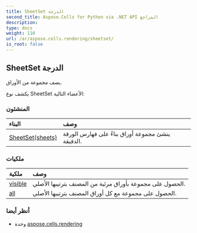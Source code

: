 ```yaml
---
title: SheetSet الدرجة
second_title: Aspose.Cells for Python via .NET API المراجع
description:
type: docs
weight: 110
url: /ar/aspose.cells.rendering/sheetset/
is_root: false
---
```

##  SheetSet الدرجة
يصف مجموعة من الأوراق.



يكشف نوع SheetSet الأعضاء التالية:

###  المنشئون
| البناء| وصف|
| :- | :- |
| [SheetSet(sheets)](/cells/python-net/ar/aspose.cells.rendering/sheetset/__init__/#list) | ينشئ مجموعة أوراق بناءً على فهارس الورقة الدقيقة.|


###  ملكيات
| ملكية| وصف|
| :- | :- |
| [visible](/cells/python-net/ar/aspose.cells.rendering/sheetset/visible) | الحصول على مجموعة بأوراق مرئية من المصنف بترتيبها الأصلي.|
| [all](/cells/python-net/ar/aspose.cells.rendering/sheetset/all) | الحصول على مجموعة مع كل أوراق المصنف بترتيبها الأصلي.|



###  أنظر أيضا
* وحدة [aspose.cells.rendering](..)
